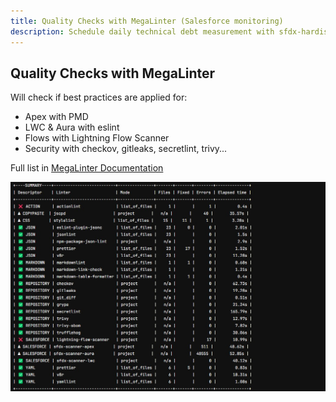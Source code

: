 ```yaml
---
title: Quality Checks with MegaLinter (Salesforce monitoring)
description: Schedule daily technical debt measurement with sfdx-hardis monitoring
---
```

<!-- markdownlint-disable MD013 -->

## Quality Checks with MegaLinter

Will check if best practices are applied for:

- Apex with PMD
- LWC & Aura with eslint
- Flows with Lightning Flow Scanner
- Security with checkov, gitleaks, secretlint, trivy...

Full list in [MegaLinter Documentation](https://megalinter.io/latest/flavors/salesforce/)

![](assets/images/screenshot-monitoring-megalinter.jpg)